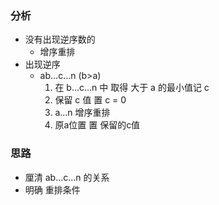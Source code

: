 ### 分析
- 没有出现逆序数的
    - 增序重排
- 出现逆序
    - ab...c...n (b>a)
        1. 在 b...c...n 中 取得 大于 a 的最小值记 c
        1. 保留 c 值 置 c = 0
        1. a...n 增序重排
        1. 原a位置 置 保留的c值  
### 思路
- 厘清 ab...c...n 的关系
- 明确 重排条件